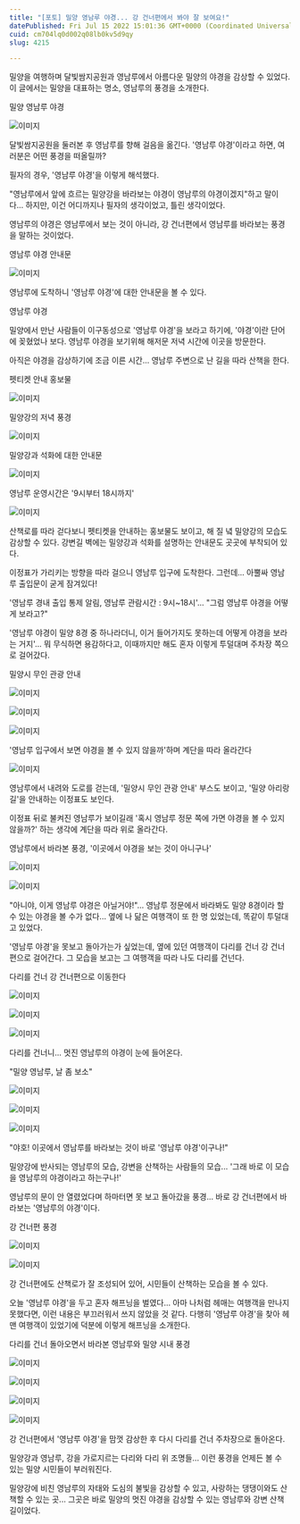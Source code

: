 ```yaml
---
title: "[포토] 밀양 영남루 야경... 강 건너편에서 봐야 잘 보여요!"
datePublished: Fri Jul 15 2022 15:01:36 GMT+0000 (Coordinated Universal Time)
cuid: cm704lq0d002q08lb0kv5d9qy
slug: 4215

---
```



밀양을 여행하며 달빛쌈지공원과 영남루에서 아름다운 밀양의 야경을 감상할 수 있었다. 이 글에서는 밀양을 대표하는 명소, 영남루의 풍경을 소개한다.

밀양 영남루 야경

![이미지](https://cdn.hashnode.com/res/hashnode/image/upload/v1739256769953/83f5e723-85f4-4012-8c41-a63258490c75.jpeg)

달빛쌈지공원을 둘러본 후 영남루를 향해 걸음을 옮긴다. '영남루 야경'이라고 하면, 여러분은 어떤 풍경을 떠올릴까?

필자의 경우, '영남루 야경'을 이렇게 해석했다.

"영남루에서 앞에 흐르는 밀양강을 바라보는 야경이 영남루의 야경이겠지"하고 말이다... 하지만, 이건 어디까지나 필자의 생각이었고, 틀린 생각이었다.

영남루의 야경은 영남루에서 보는 것이 아니라, 강 건너편에서 영남루를 바라보는 풍경을 말하는 것이었다.

영남루 야경 안내문

![이미지](https://cdn.hashnode.com/res/hashnode/image/upload/v1739256772122/389968dd-a602-4571-9d85-b95a6a637df5.jpeg)

영남루에 도착하니 '영남루 야경'에 대한 안내문을 볼 수 있다.

영남루 야경

밀양에서 만난 사람들이 이구동성으로 '영남루 야경'을 보라고 하기에, '야경'이란 단어에 꽂혔었나 보다. 영남루 야경을 보기위해 해저문 저녁 시간에 이곳을 방문한다.

아직은 야경을 감상하기에 조금 이른 시간... 영남루 주변으로 난 길을 따라 산책을 한다.

펫티켓 안내 홍보물

![이미지](https://cdn.hashnode.com/res/hashnode/image/upload/v1739256774604/c8189344-cc4c-4635-b3e6-bfbfacf63856.jpeg)

밀양강의 저녁 풍경

![이미지](https://cdn.hashnode.com/res/hashnode/image/upload/v1739256776504/ab10cf46-657a-4731-bf25-b676b4d5100c.jpeg)

밀양강과 석화에 대한 안내문

![이미지](https://cdn.hashnode.com/res/hashnode/image/upload/v1739256778409/b9921042-1ba9-4700-a508-b5e2ac70b6bf.jpeg)

영남루 운영시간은 '9시부터 18시까지'

![이미지](https://cdn.hashnode.com/res/hashnode/image/upload/v1739256780367/dec78d52-cec9-484c-bf2f-f9d0571e3af4.jpeg)

산책로를 따라 걷다보니 펫티켓을 안내하는 홍보물도 보이고, 해 질 녘 밀양강의 모습도 감상할 수 있다. 강변길 벽에는 밀양강과 석화를 설명하는 안내문도 곳곳에 부착되어 있다.

이정표가 가리키는 방향을 따라 걸으니 영남루 입구에 도착한다. 그런데... 아뿔싸 영남루 출입문이 굳게 잠겨있다!

'영남루 경내 출입 통제 알림, 영남루 관람시간 : 9시~18시'... "그럼 영남루 야경을 어떻게 보라고?"

'영남루 야경이 밀양 8경 중 하나라더니, 이거 들어가지도 못하는데 어떻게 야경을 보라는 거지'... 뭐 무식하면 용감하다고, 이때까지만 해도 혼자 이렇게 투덜대며 주차장 쪽으로 걸어갔다.

밀양시 무인 관광 안내

![이미지](https://cdn.hashnode.com/res/hashnode/image/upload/v1739256782303/e50d27bc-802f-428f-9405-6bdcb0ae4a90.jpeg)

![이미지](https://cdn.hashnode.com/res/hashnode/image/upload/v1739256784443/175c845f-b187-4fbe-a29c-efd7c0726193.jpeg)

![이미지](https://cdn.hashnode.com/res/hashnode/image/upload/v1739256786609/95668ea4-2949-4669-99ba-57f2cd0e889d.jpeg)

'영남루 입구에서 보면 야경을 볼 수 있지 않을까'하며 계단을 따라 올라간다

![이미지](https://cdn.hashnode.com/res/hashnode/image/upload/v1739256788891/bce99844-ea67-4c0f-9049-05f11977bc46.jpeg)

영남루에서 내려와 도로를 걷는데, '밀양시 무인 관광 안내' 부스도 보이고, '밀양 아리랑길'을 안내하는 이정표도 보인다.

이정표 뒤로 불켜진 영남루가 보이길래 '혹시 영남루 정문 쪽에 가면 야경을 볼 수 있지 않을까?' 하는 생각에 계단을 따라 위로 올라간다.

영남루에서 바라본 풍경, '이곳에서 야경을 보는 것이 아니구나'

![이미지](https://cdn.hashnode.com/res/hashnode/image/upload/v1739256790873/b77c0480-ee47-4cbc-9bfe-5060c59431c9.jpeg)

![이미지](https://cdn.hashnode.com/res/hashnode/image/upload/v1739256792903/f789a8cb-2819-4fe9-b7be-89ba4b5130c2.jpeg)

"아니야, 이게 영남루 야경은 아닐거야!"... 영남루 정문에서 바라봐도 밀양 8경이라 할 수 있는 야경을 볼 수가 없다... 옆에 나 닮은 여행객이 또 한 명 있었는데, 똑같이 투덜대고 있었다.

'영남루 야경'을 못보고 돌아가는가 싶었는데, 옆에 있던 여행객이 다리를 건너 강 건너편으로 걸어간다. 그 모습을 보고는 그 여행객을 따라 나도 다리를 건넌다.

다리를 건너 강 건너편으로 이동한다

![이미지](https://cdn.hashnode.com/res/hashnode/image/upload/v1739256794827/560b2647-71c0-4c9a-b6b8-e6e764f79b7c.jpeg)

![이미지](https://cdn.hashnode.com/res/hashnode/image/upload/v1739256796844/8b0bd9a7-d03e-4457-a2ae-a0efd3484722.jpeg)

![이미지](https://cdn.hashnode.com/res/hashnode/image/upload/v1739256798700/b3da81b9-dfc3-4ad0-b452-694b095e7038.jpeg)

다리를 건너니... 멋진 영남루의 야경이 눈에 들어온다.

"밀양 영남루, 날 좀 보소"

![이미지](https://cdn.hashnode.com/res/hashnode/image/upload/v1739256800814/5948e49a-9b8c-4d3f-9d1d-593fc5042678.jpeg)

![이미지](https://cdn.hashnode.com/res/hashnode/image/upload/v1739256803147/8ee08a39-a55d-4dc5-b728-eaaea4d2bf4e.jpeg)

![이미지](https://cdn.hashnode.com/res/hashnode/image/upload/v1739256805042/18f05af0-59f2-4edc-a30a-d181cff522e2.jpeg)

"야호! 이곳에서 영남루를 바라보는 것이 바로 '영남루 야경'이구나!"

밀양강에 반사되는 영남루의 모습, 강변을 산책하는 사람들의 모습... '그래 바로 이 모습을 영남루의 야경이라고 하는구나!'

영남루의 문이 안 열렸었다며 하마터면 못 보고 돌아갔을 풍경... 바로 강 건너편에서 바라보는 '영남루의 야경'이다.

강 건너편 풍경

![이미지](https://cdn.hashnode.com/res/hashnode/image/upload/v1739256807062/ecc04690-8b33-43f1-81bb-f34b7de9c66c.jpeg)

![이미지](https://cdn.hashnode.com/res/hashnode/image/upload/v1739256808909/a6e9962a-906f-44ec-ace3-d2e5ec324a7d.jpeg)

강 건너편에도 산책로가 잘 조성되어 있어, 시민들이 산책하는 모습을 볼 수 있다.

오늘 '영남루 야경'을 두고 혼자 해프닝을 벌였다... 아마 나처럼 헤매는 여행객을 만나지 못했다면, 이런 내용은 부끄러워서 쓰지 않았을 것 같다. 다행히 '영남루 야경'을 찾아 헤맨 여행객이 있었기에 덕분에 이렇게 해프닝을 소개한다.

다리를 건너 돌아오면서 바라본 영남루와 밀양 시내 풍경

![이미지](https://cdn.hashnode.com/res/hashnode/image/upload/v1739256811006/ea442eb9-9d95-4d18-8155-cc598a9fc08a.jpeg)

![이미지](https://cdn.hashnode.com/res/hashnode/image/upload/v1739256813072/81a7811d-e34c-48e0-b295-8ae14a66159f.jpeg)

![이미지](https://cdn.hashnode.com/res/hashnode/image/upload/v1739256814864/a279bf38-10e4-4d17-b0df-20e0d634283c.jpeg)

![이미지](https://cdn.hashnode.com/res/hashnode/image/upload/v1739256816945/637c1b0a-c904-41ac-b87b-18c5cc0e338b.jpeg)

강 건너편에서 '영남루 야경'을 맘껏 감상한 후 다시 다리를 건너 주차장으로 돌아온다.

밀양강과 영남루, 강을 가로지르는 다리와 다리 위 조명들... 이런 풍경을 언제든 볼 수 있는 밀양 시민들이 부러워진다.

밀양강에 비친 영남루의 자태와 도심의 불빛을 감상할 수 있고, 사랑하는 댕댕이와도 산책할 수 있는 곳... 그곳은 바로 밀양의 멋진 야경을 감상할 수 있는 영남루와 강변 산책길이었다.
